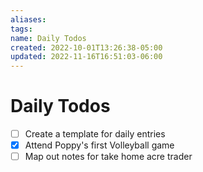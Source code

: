 ```yaml
---
aliases: 
tags: 
name: Daily Todos
created: 2022-10-01T13:26:38-05:00
updated: 2022-11-16T16:51:03-06:00
---
```

# Daily Todos
- [ ] Create a template for daily entries
- [x] Attend Poppy's first Volleyball game
- [ ] Map out notes for take home acre trader
